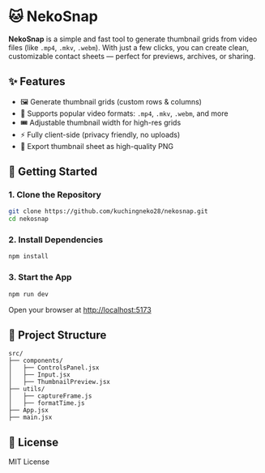 # 🐱 NekoSnap

**NekoSnap** is a simple and fast tool to generate thumbnail grids from video files (like `.mp4`, `.mkv`, `.webm`). With just a few clicks, you can create clean, customizable contact sheets — perfect for previews, archives, or sharing.

## ✨ Features

- 🖼️ Generate thumbnail grids (custom rows & columns)
- 🎥 Supports popular video formats: `.mp4`, `.mkv`, `.webm`, and more
- 🎟️ Adjustable thumbnail width for high-res grids
- ⚡ Fully client-side (privacy friendly, no uploads)
- 📸 Export thumbnail sheet as high-quality PNG

## 🚀 Getting Started

### 1. Clone the Repository

```bash
git clone https://github.com/kuchingneko28/nekosnap.git
cd nekosnap
```

### 2. Install Dependencies

```bash
npm install
```

### 3. Start the App

```bash
npm run dev
```

Open your browser at [http://localhost:5173](http://localhost:5173)

## 📁 Project Structure

```
src/
├── components/
│   ├── ControlsPanel.jsx
│   ├── Input.jsx
│   ├── ThumbnailPreview.jsx
├── utils/
│   ├── captureFrame.js
│   ├── formatTime.js
├── App.jsx
├── main.jsx
```

## 📓 License

MIT License
